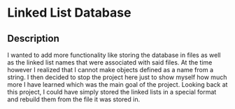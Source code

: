 # Linked List Database
## Description
I wanted to add more functionality like storing the database in files as well as the linked list names that were 
associated with said files. At the time however I realized that I cannot make objects defined as a name from a string.
I then decided to stop the project here just to show myself how much more I have learned which was the main goal
of the project. Looking back at this project, I could have simply stored the linked lists in a special format and rebuild them
from the file it was stored in.
